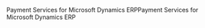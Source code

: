 <span data-ttu-id="e1958-101">Payment Services for Microsoft Dynamics ERP</span><span class="sxs-lookup"><span data-stu-id="e1958-101">Payment Services for Microsoft Dynamics ERP</span></span>